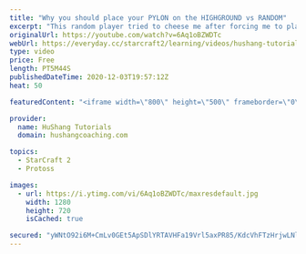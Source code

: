 ```yaml
---
title: "Why you should place your PYLON on the HIGHGROUND vs RANDOM"
excerpt: "This random player tried to cheese me after forcing me to place my pylon in an undesirable position. He gets really toxic afterwards, enjoy!  Coaching -------------------------------------------------------------------------- Website: https://www.hushangcoaching.com  Interested in Starcraft lessons?"
originalUrl: https://youtube.com/watch?v=6Aq1oBZWDTc
webUrl: https://everyday.cc/starcraft2/learning/videos/hushang-tutorials-why-you-should-place-your-pylon-on-the-highground-vs-random/
type: video
price: Free
length: PT5M44S
publishedDateTime: 2020-12-03T19:57:12Z
heat: 50

featuredContent: "<iframe width=\"800\" height=\"500\" frameborder=\"0\" src=\"https://www.youtube.com/embed/6Aq1oBZWDTc\" allow=\"accelerometer; autoplay; encrypted-media; gyroscope; picture-in-picture\" allowfullscreen></iframe>"

provider:
  name: HuShang Tutorials
  domain: hushangcoaching.com

topics:
  - StarCraft 2
  - Protoss

images:
  - url: https://i.ytimg.com/vi/6Aq1oBZWDTc/maxresdefault.jpg
    width: 1280
    height: 720
    isCached: true

secured: "yWNtO92i6M+CmLv0GEt5ApSDlYRTAVHFa19Vrl5axPR85/KdcVhFTzHrjwLNlVj+R2zjIIsts4YAa+h1Zj2uWzI7RlWOtdHpU5QmXdDZpvbMyLexEcBs0p7W5sYUpNiQEOa25fC1U4QbYcdk1kEzj/ienbJp688To+i7mA3+eq9lfAvxE+Ym9mH7r4GIHhNED8P3emkMWqgkV5jN6paSRSzErYpv0/1SxxC7o+yQByTYodkK2yhaHFO0BjXmbGn1QRXOLiI0AoIrTZ3net8WPa8/XbgAstmIcUlU7plr2zLCzTiN7lx3xHO77zvJVFiQaA7diYPxDC4rmMNK26El3nFykZ1eLUA1TBZpGo6ZMw3JsCVwxN7qQePIKMpKl66DFsVvHD57VQYCH1DQh0cKM5JuS68EUNinQi7LCWDJ6FA=;ZA1avUCEA2//p2SOLUouyA=="
---
```


